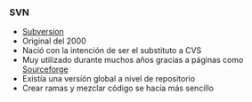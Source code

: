 ### SVN

* [Subversion](https://subversion.apache.org/)
* Original del 2000
* Nació con la intención de ser el substituto a CVS
* Muy utilizado durante muchos años gracias a páginas como [Sourceforge](https://sourceforge.net/)
* Existía una versión global a nivel de repositorio
* Crear ramas y mezclar código se hacía más sencillo
